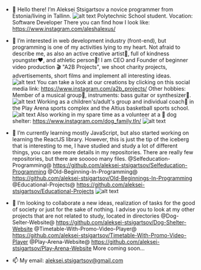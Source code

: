 - 👋 Hello there!
 I’m Aleksei Stsigartsov a novice programmer from Estonia/living in Tallinn. 
 ![alt text](https://github.com/aleksei-stsigartsov/store-/blob/master/me.jpg)
 Polytechnic School student. Vocation: Software Developer
 There you can find how I look like: https://www.instagram.com/aleshalexus/

- 👀 I’m interested in web development industry (front-end), but programming is one of my activities lying to my heart.
 Not afraid to describe me, as also an active creative artist🎨, full of kindness youngster❤, and athletic person👟!
 I am CEO and Founder of beginner video production 🎬 "A2B Projects", we shoot charity projects, advertisements, short films and implement all interesting ideas.
 ![alt text](https://github.com/aleksei-stsigartsov/store-/blob/master/production.jpg)
 You can take a look at our creations by clicking on this social media link: https://www.instagram.com/a2b_projects/
 Other hobbies: Member of a musical group🎸, instruments: bass guitar or synthesizer🎹. 
 ![alt text](https://github.com/aleksei-stsigartsov/store-/blob/master/basilia.jpg)
 Working as a children's/adult's group and individual coach🏀 in the Play Arena sports complex and the Altius basketball sports school.
 ![alt text](https://github.com/aleksei-stsigartsov/store-/blob/master/coach.jpg)
 Also working in my spare time as a volunteer at a 🦴 dog shelter: https://www.instagram.com/dog_family.tln/
 ![alt text](https://github.com/aleksei-stsigartsov/store-/blob/master/Vv6UIIXAJQ4.jpg)

- 🌱 I’m currently learning mostly JavaScript, but also started working on learning the ReactJS library.
 However, this is just the tip of the iceberg that is interesting to me, I have studied and study a lot of different things, you can see more details in my repositories.
 There are really few repositories, but there are sooooo many files.
 @Selfeducation-Programming@ https://github.com/aleksei-stsigartsov/Selfeducation-Programming
 @Old-Beginning-In-Programming@ https://github.com/aleksei-stsigartsov/Old-Beginnings-In-Programming
 @Educational-Projects@ https://github.com/aleksei-stsigartsov/Educational-Projects
 ![alt text](https://github.com/aleksei-stsigartsov/store-/blob/master/cute.jpg)

- 💞️ I’m looking to collaborate a new ideas, realization of tasks for the good of society or just for the sake of nothing.
 I advise you to look at my other projects that are not related to study, located in directories
 @Dog-Selter-Website@ https://github.com/aleksei-stsigartsov/Dog-Shelter-Website
 @Timetable-With-Promo-Video-Player@ https://github.com/aleksei-stsigartsov/Timetable-With-Promo-Video-Player
 @Play-Arena-Website@ https://github.com/aleksei-stsigartsov/Play-Arena-Website
 More coming soon...

- 📫 My email: aleksei.stsigartsov@gmail.com


